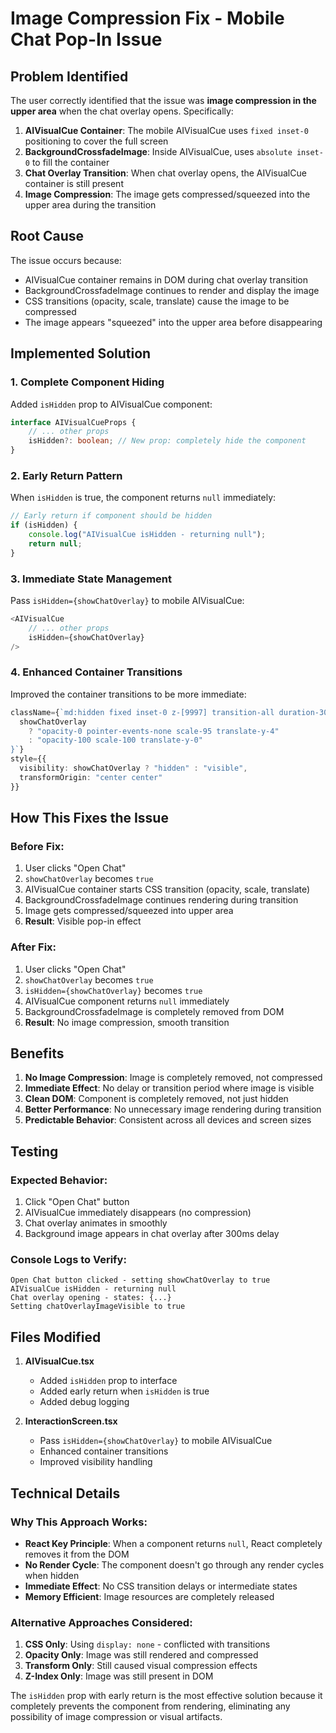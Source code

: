 # Image Compression Fix - Mobile Chat Pop-In Issue

## Problem Identified

The user correctly identified that the issue was **image compression in the upper area** when the chat overlay opens. Specifically:

1. **AIVisualCue Container**: The mobile AIVisualCue uses `fixed inset-0` positioning to cover the full screen
2. **BackgroundCrossfadeImage**: Inside AIVisualCue, uses `absolute inset-0` to fill the container
3. **Chat Overlay Transition**: When chat overlay opens, the AIVisualCue container is still present
4. **Image Compression**: The image gets compressed/squeezed into the upper area during the transition

## Root Cause

The issue occurs because:

- AIVisualCue container remains in DOM during chat overlay transition
- BackgroundCrossfadeImage continues to render and display the image
- CSS transitions (opacity, scale, translate) cause the image to be compressed
- The image appears "squeezed" into the upper area before disappearing

## Implemented Solution

### 1. **Complete Component Hiding**

Added `isHidden` prop to AIVisualCue component:

```typescript
interface AIVisualCueProps {
	// ... other props
	isHidden?: boolean; // New prop: completely hide the component
}
```

### 2. **Early Return Pattern**

When `isHidden` is true, the component returns `null` immediately:

```typescript
// Early return if component should be hidden
if (isHidden) {
	console.log("AIVisualCue isHidden - returning null");
	return null;
}
```

### 3. **Immediate State Management**

Pass `isHidden={showChatOverlay}` to mobile AIVisualCue:

```typescript
<AIVisualCue
	// ... other props
	isHidden={showChatOverlay}
/>
```

### 4. **Enhanced Container Transitions**

Improved the container transitions to be more immediate:

```typescript
className={`md:hidden fixed inset-0 z-[9997] transition-all duration-300 ${
  showChatOverlay
    ? "opacity-0 pointer-events-none scale-95 translate-y-4"
    : "opacity-100 scale-100 translate-y-0"
}`}
style={{
  visibility: showChatOverlay ? "hidden" : "visible",
  transformOrigin: "center center"
}}
```

## How This Fixes the Issue

### **Before Fix:**

1. User clicks "Open Chat"
2. `showChatOverlay` becomes `true`
3. AIVisualCue container starts CSS transition (opacity, scale, translate)
4. BackgroundCrossfadeImage continues rendering during transition
5. Image gets compressed/squeezed into upper area
6. **Result**: Visible pop-in effect

### **After Fix:**

1. User clicks "Open Chat"
2. `showChatOverlay` becomes `true`
3. `isHidden={showChatOverlay}` becomes `true`
4. AIVisualCue component returns `null` immediately
5. BackgroundCrossfadeImage is completely removed from DOM
6. **Result**: No image compression, smooth transition

## Benefits

1. **No Image Compression**: Image is completely removed, not compressed
2. **Immediate Effect**: No delay or transition period where image is visible
3. **Clean DOM**: Component is completely removed, not just hidden
4. **Better Performance**: No unnecessary image rendering during transition
5. **Predictable Behavior**: Consistent across all devices and screen sizes

## Testing

### **Expected Behavior:**

1. Click "Open Chat" button
2. AIVisualCue immediately disappears (no compression)
3. Chat overlay animates in smoothly
4. Background image appears in chat overlay after 300ms delay

### **Console Logs to Verify:**

```
Open Chat button clicked - setting showChatOverlay to true
AIVisualCue isHidden - returning null
Chat overlay opening - states: {...}
Setting chatOverlayImageVisible to true
```

## Files Modified

1. **AIVisualCue.tsx**

   - Added `isHidden` prop to interface
   - Added early return when `isHidden` is true
   - Added debug logging

2. **InteractionScreen.tsx**
   - Pass `isHidden={showChatOverlay}` to mobile AIVisualCue
   - Enhanced container transitions
   - Improved visibility handling

## Technical Details

### **Why This Approach Works:**

- **React Key Principle**: When a component returns `null`, React completely removes it from the DOM
- **No Render Cycle**: The component doesn't go through any render cycles when hidden
- **Immediate Effect**: No CSS transition delays or intermediate states
- **Memory Efficient**: Image resources are completely released

### **Alternative Approaches Considered:**

1. **CSS Only**: Using `display: none` - conflicted with transitions
2. **Opacity Only**: Image was still rendered and compressed
3. **Transform Only**: Still caused visual compression effects
4. **Z-Index Only**: Image was still present in DOM

The `isHidden` prop with early return is the most effective solution because it completely prevents the component from rendering, eliminating any possibility of image compression or visual artifacts.
